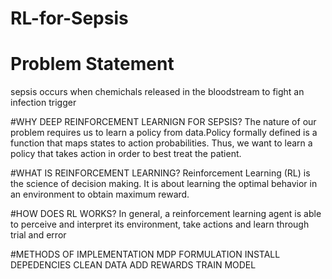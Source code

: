 # RL-for-Sepsis
# Problem Statement
sepsis occurs when chemichals released in the bloodstream to fight an infection trigger


#WHY DEEP REINFORCEMENT LEARNIGN FOR SEPSIS?
The nature of our problem requires us to learn a policy from data.Policy formally defined is a function that maps states to action
probabilities. Thus, we want to learn a policy that takes action in order to best treat the patient.


#WHAT IS REINFORCEMENT LEARNING?
Reinforcement Learning (RL) is the science of decision making. It is about learning the optimal behavior in an environment to obtain maximum reward.


#HOW DOES RL WORKS?
In general, a reinforcement learning agent is able to perceive and interpret its environment, take actions and learn through trial and error

#METHODS OF IMPLEMENTATION
MDP FORMULATION
INSTALL DEPEDENCIES
CLEAN DATA
ADD REWARDS
TRAIN MODEL

 

